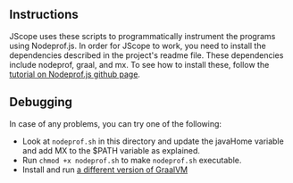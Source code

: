 ## Instructions

JScope uses these scripts to programmatically instrument the programs using Nodeprof.js.
In order for JScope to work, you need to install the dependencies described in the project's readme file.
These dependencies include nodeprof, graal, and mx. To see how to install these, follow the [tutorial on Nodeprof.js github page](https://github.com/Haiyang-Sun/nodeprof.js/blob/master/Tutorial.md).

## Debugging

In case of any problems, you can try one of the following:

- Look at `nodeprof.sh` in this directory and update the javaHome variable and add MX to the $PATH variable as explained.
- Run `chmod +x nodeprof.sh` to make `nodeprof.sh` executable.
- Install and run [a different version of GraalVM](https://www.graalvm.org/downloads/)